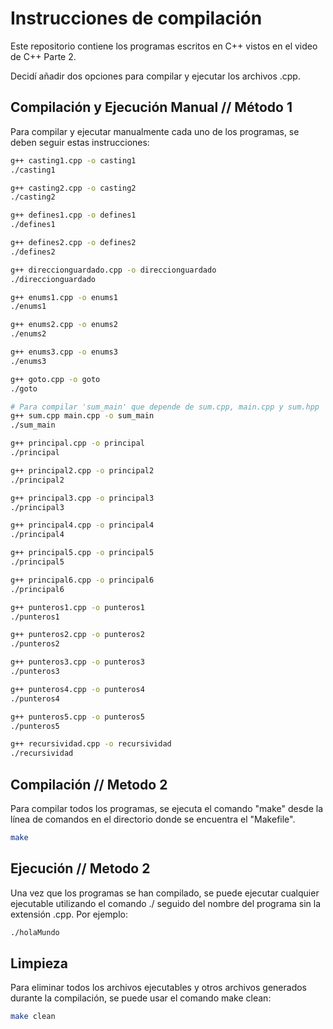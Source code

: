 # Instrucciones de compilación

Este repositorio contiene los programas escritos en C++ vistos en el video de C++ Parte 2.

Decidí añadir dos opciones para compilar y ejecutar los archivos .cpp.

## Compilación y Ejecución Manual // Método 1

Para compilar y ejecutar manualmente cada uno de los programas, se deben seguir estas instrucciones:

```bash
g++ casting1.cpp -o casting1
./casting1

g++ casting2.cpp -o casting2
./casting2

g++ defines1.cpp -o defines1
./defines1

g++ defines2.cpp -o defines2
./defines2

g++ direccionguardado.cpp -o direccionguardado
./direccionguardado

g++ enums1.cpp -o enums1
./enums1

g++ enums2.cpp -o enums2
./enums2

g++ enums3.cpp -o enums3
./enums3

g++ goto.cpp -o goto
./goto

# Para compilar 'sum_main' que depende de sum.cpp, main.cpp y sum.hpp
g++ sum.cpp main.cpp -o sum_main
./sum_main

g++ principal.cpp -o principal
./principal

g++ principal2.cpp -o principal2
./principal2

g++ principal3.cpp -o principal3
./principal3

g++ principal4.cpp -o principal4
./principal4

g++ principal5.cpp -o principal5
./principal5

g++ principal6.cpp -o principal6
./principal6

g++ punteros1.cpp -o punteros1
./punteros1

g++ punteros2.cpp -o punteros2
./punteros2

g++ punteros3.cpp -o punteros3
./punteros3

g++ punteros4.cpp -o punteros4
./punteros4

g++ punteros5.cpp -o punteros5
./punteros5

g++ recursividad.cpp -o recursividad
./recursividad

```



## Compilación // Metodo 2

Para compilar todos los programas, se ejecuta el comando "make" desde la línea de comandos en el directorio donde se encuentra el "Makefile".

```bash
make
```

## Ejecución // Metodo 2

Una vez que los programas se han compilado, se puede ejecutar cualquier ejecutable utilizando el comando ./ seguido del nombre del programa sin la extensión .cpp. Por ejemplo:

```bash
./holaMundo
```

## Limpieza

Para eliminar todos los archivos ejecutables y otros archivos generados durante la compilación, se puede usar el comando make clean:

```bash
make clean
```

